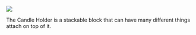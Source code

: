 ![](block:betterwithmods:candle_holder)

The Candle Holder is a stackable block that can have many different things attach on top of it.
